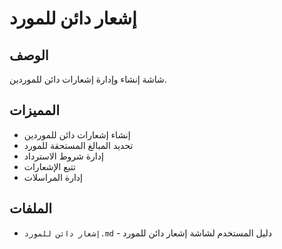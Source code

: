# إشعار دائن للمورد

## الوصف
شاشة إنشاء وإدارة إشعارات دائن للموردين.

## المميزات
- إنشاء إشعارات دائن للموردين
- تحديد المبالغ المستحقة للمورد
- إدارة شروط الاسترداد
- تتبع الإشعارات
- إدارة المراسلات

## الملفات
- `إشعار دائن للمورد.md` - دليل المستخدم لشاشة إشعار دائن للمورد

